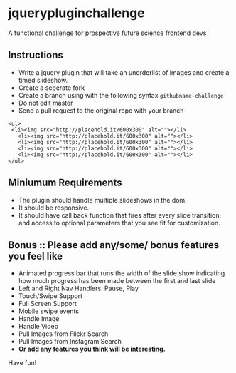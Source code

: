 jquerypluginchallenge
=====================

A functional challenge for prospective future science frontend devs

## Instructions
+ Write a jquery plugin that will take an unorderlist of images and create a timed slideshow.
+ Create a seperate fork 
+ Create a branch using with the following syntax 
`githubname-challenge`
+ Do not edit master
+ Send a pull request to the original repo with your branch

 ```
<ul>
  <li><img src="http://placehold.it/600x300" alt=""></li>
	<li><img src="http://placehold.it/600x300" alt=""></li>
	<li><img src="http://placehold.it/600x300" alt=""></li>
	<li><img src="http://placehold.it/600x300" alt=""></li>
	<li><img src="http://placehold.it/600x300" alt=""></li>
</ul>
 ```

## Miniumum Requirements

+ The plugin should handle multiple slideshows in the dom.
+ It should be responsive.
+ It should have call back function that fires after every slide transition,
  and access to optional parameters that you see fit for customization.


## Bonus :: Please add any/some/ bonus features you feel like

+ Animated progress bar that runs the width of the slide show indicating how much progress has been made between the first and last slide
+ Left and Right Nav Handlers. Pause, Play
+ Touch/Swipe Support
+ Full Screen Support
+ Mobile swipe events
+ Handle Image 
+ Handle Video
+ Pull Images from Flickr Search
+ Pull Images from Instagram Search
+ **Or add any features you think will be interesting.**

Have fun!

